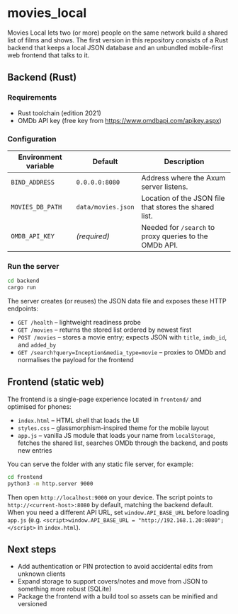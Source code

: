 # movies_local

Movies Local lets two (or more) people on the same network build a shared list of films and shows. The first version in this repository consists of a Rust backend that keeps a local JSON database and an unbundled mobile-first web frontend that talks to it.

## Backend (Rust)

### Requirements
- Rust toolchain (edition 2021)
- OMDb API key (free key from https://www.omdbapi.com/apikey.aspx)

### Configuration
| Environment variable | Default | Description |
| --- | --- | --- |
| `BIND_ADDRESS` | `0.0.0.0:8080` | Address where the Axum server listens. |
| `MOVIES_DB_PATH` | `data/movies.json` | Location of the JSON file that stores the shared list. |
| `OMDB_API_KEY` | _(required)_ | Needed for `/search` to proxy queries to the OMDb API. |

### Run the server
```bash
cd backend
cargo run
```
The server creates (or reuses) the JSON data file and exposes these HTTP endpoints:
- `GET /health` – lightweight readiness probe
- `GET /movies` – returns the stored list ordered by newest first
- `POST /movies` – stores a movie entry; expects JSON with `title`, `imdb_id`, and `added_by`
- `GET /search?query=Inception&media_type=movie` – proxies to OMDb and normalises the payload for the frontend

## Frontend (static web)
The frontend is a single-page experience located in `frontend/` and optimised for phones:
- `index.html` – HTML shell that loads the UI
- `styles.css` – glassmorphism-inspired theme for the mobile layout
- `app.js` – vanilla JS module that loads your name from `localStorage`, fetches the shared list, searches OMDb through the backend, and posts new entries

You can serve the folder with any static file server, for example:
```bash
cd frontend
python3 -m http.server 9000
```
Then open `http://localhost:9000` on your device. The script points to `http://<current-host>:8080` by default, matching the backend default. When you need a different API URL, set `window.API_BASE_URL` before loading `app.js` (e.g. `<script>window.API_BASE_URL = "http://192.168.1.20:8080";</script>` in `index.html`).

## Next steps
- Add authentication or PIN protection to avoid accidental edits from unknown clients
- Expand storage to support covers/notes and move from JSON to something more robust (SQLite)
- Package the frontend with a build tool so assets can be minified and versioned
